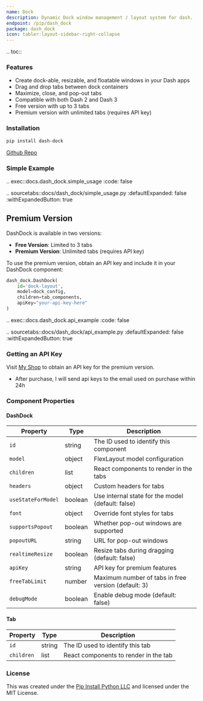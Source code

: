 ```yaml
---
name: Dock
description: Dynamic Dock window management / layout system for dash.
endpoint: /pip/dash_dock
package: dash_dock
icon: tabler:layout-sidebar-right-collapse
---
```


.. toc::

### Features

- Create dock-able, resizable, and floatable windows in your Dash apps
- Drag and drop tabs between dock containers
- Maximize, close, and pop-out tabs
- Compatible with both Dash 2 and Dash 3
- Free version with up to 3 tabs
- Premium version with unlimited tabs (requires API key)

### Installation

```bash
pip install dash-dock
```

[Github Repo](https://github.com/pip-install-python/dash-dock)

### Simple Example

.. exec::docs.dash_dock.simple_usage
    :code: false

.. sourcetabs::docs/dash_dock/simple_usage.py
    :defaultExpanded: false
    :withExpandedButton: true

## Premium Version

DashDock is available in two versions:

- **Free Version**: Limited to 3 tabs
- **Premium Version**: Unlimited tabs (requires API key)

To use the premium version, obtain an API key and include it in your DashDock component:

```python
dash_dock.DashDock(
    id='dock-layout',
    model=dock_config,
    children=tab_components,
    apiKey="your-api-key-here"
)
```

.. exec::docs.dash_dock.api_example
    :code: false

.. sourcetabs::docs/dash_dock/api_example.py
    :defaultExpanded: false
    :withExpandedButton: true

### Getting an API Key

Visit [My Shop](https://pipinstallpython.pythonanywhere.com/catalogue/dash-dock_96/) to obtain an API key for the premium version.

* After purchase, I will send api keys to the email used on purchase within 24h 

### Component Properties

#### DashDock

| Property | Type | Description |
|----------|------|-------------|
| `id` | string | The ID used to identify this component |
| `model` | object | FlexLayout model configuration |
| `children` | list | React components to render in the tabs |
| `headers` | object | Custom headers for tabs |
| `useStateForModel` | boolean | Use internal state for the model (default: false) |
| `font` | object | Override font styles for tabs |
| `supportsPopout` | boolean | Whether pop-out windows are supported |
| `popoutURL` | string | URL for pop-out windows |
| `realtimeResize` | boolean | Resize tabs during dragging (default: false) |
| `apiKey` | string | API key for premium features |
| `freeTabLimit` | number | Maximum number of tabs in free version (default: 3) |
| `debugMode` | boolean | Enable debug mode (default: false) |

#### Tab

| Property | Type | Description |
|----------|------|-------------|
| `id` | string | The ID used to identify this tab |
| `children` | list | React components to render in the tab |


### License

This was created under the [Pip Install Python LLC](https://pip-install-python.com) and licensed under the MIT License.


    
